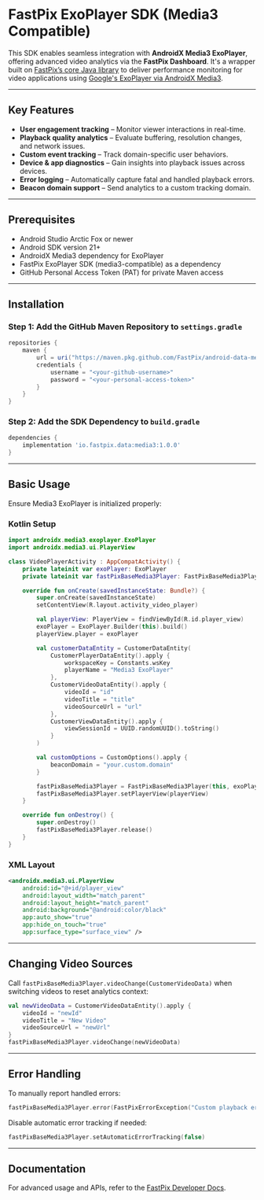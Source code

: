 # FastPix ExoPlayer SDK (Media3 Compatible)

This SDK enables seamless integration with **AndroidX Media3 ExoPlayer**, offering advanced video analytics via the **FastPix Dashboard**. It's a wrapper built on [FastPix’s core Java library](https://github.com/FastPix/android-core-data-sdk) to deliver performance monitoring for video applications using [Google's ExoPlayer via AndroidX Media3](https://developer.android.com/media/media3).

---

## Key Features
- **User engagement tracking** – Monitor viewer interactions in real-time.
- **Playback quality analytics** – Evaluate buffering, resolution changes, and network issues.
- **Custom event tracking** – Track domain-specific user behaviors.
- **Device & app diagnostics** – Gain insights into playback issues across devices.
- **Error logging** – Automatically capture fatal and handled playback errors.
- **Beacon domain support** – Send analytics to a custom tracking domain.

---

## Prerequisites
- Android Studio Arctic Fox or newer
- Android SDK version 21+
- AndroidX Media3 dependency for ExoPlayer
- FastPix ExoPlayer SDK (media3-compatible) as a dependency
- GitHub Personal Access Token (PAT) for private Maven access

---

## Installation

### Step 1: Add the GitHub Maven Repository to `settings.gradle`
```groovy
repositories {
    maven {
        url = uri("https://maven.pkg.github.com/FastPix/android-data-media3-player-sdk")
        credentials {
            username = "<your-github-username>"
            password = "<your-personal-access-token>"
        }
    }
}
```

### Step 2: Add the SDK Dependency to `build.gradle`
```groovy
dependencies {
    implementation 'io.fastpix.data:media3:1.0.0'
}
```

---

## Basic Usage

Ensure Media3 ExoPlayer is initialized properly:

### Kotlin Setup
```kotlin
import androidx.media3.exoplayer.ExoPlayer
import androidx.media3.ui.PlayerView

class VideoPlayerActivity : AppCompatActivity() {
    private lateinit var exoPlayer: ExoPlayer
    private lateinit var fastPixBaseMedia3Player: FastPixBaseMedia3Player

    override fun onCreate(savedInstanceState: Bundle?) {
        super.onCreate(savedInstanceState)
        setContentView(R.layout.activity_video_player)

        val playerView: PlayerView = findViewById(R.id.player_view)
        exoPlayer = ExoPlayer.Builder(this).build()
        playerView.player = exoPlayer

        val customerDataEntity = CustomerDataEntity(
            CustomerPlayerDataEntity().apply {
                workspaceKey = Constants.wsKey
                playerName = "Media3 ExoPlayer"
            },
            CustomerVideoDataEntity().apply {
                videoId = "id"
                videoTitle = "title"
                videoSourceUrl = "url"
            },
            CustomerViewDataEntity().apply {
                viewSessionId = UUID.randomUUID().toString()
            }
        )

        val customOptions = CustomOptions().apply {
            beaconDomain = "your.custom.domain"
        }

        fastPixBaseMedia3Player = FastPixBaseMedia3Player(this, exoPlayer, customerDataEntity, customOptions)
        fastPixBaseMedia3Player.setPlayerView(playerView)
    }

    override fun onDestroy() {
        super.onDestroy()
        fastPixBaseMedia3Player.release()
    }
}
```

### XML Layout
```xml
<androidx.media3.ui.PlayerView
    android:id="@+id/player_view"
    android:layout_width="match_parent"
    android:layout_height="match_parent"
    android:background="@android:color/black"
    app:auto_show="true"
    app:hide_on_touch="true"
    app:surface_type="surface_view" />
```

---

## Changing Video Sources
Call `fastPixBaseMedia3Player.videoChange(CustomerVideoData)` when switching videos to reset analytics context:
```kotlin
val newVideoData = CustomerVideoDataEntity().apply {
    videoId = "newId"
    videoTitle = "New Video"
    videoSourceUrl = "newUrl"
}
fastPixBaseMedia3Player.videoChange(newVideoData)
```

---

## Error Handling
To manually report handled errors:
```kotlin
fastPixBaseMedia3Player.error(FastPixErrorException("Custom playback error"))
```
Disable automatic error tracking if needed:
```kotlin
fastPixBaseMedia3Player.setAutomaticErrorTracking(false)
```

---

## Documentation
For advanced usage and APIs, refer to the [FastPix Developer Docs](https://docs.fastpix.io/docs/******).

